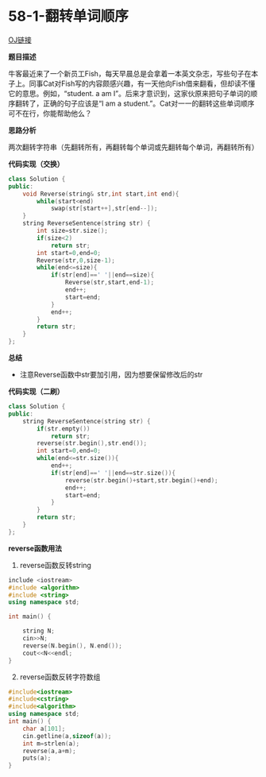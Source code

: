# 58-1-翻转单词顺序

[OJ链接](https://www.nowcoder.com/practice/3194a4f4cf814f63919d0790578d51f3?tpId=13&tqId=11197&tPage=3&rp=1&ru=%2Fta%2Fcoding-interviews&qru=%2Fta%2Fcoding-interviews%2Fquestion-ranking)

**题目描述**

牛客最近来了一个新员工Fish，每天早晨总是会拿着一本英文杂志，写些句子在本子上。同事Cat对Fish写的内容颇感兴趣，有一天他向Fish借来翻看，但却读不懂它的意思。例如，“student. a am I”。后来才意识到，这家伙原来把句子单词的顺序翻转了，正确的句子应该是“I am a student.”。Cat对一一的翻转这些单词顺序可不在行，你能帮助他么？

**思路分析**

两次翻转字符串（先翻转所有，再翻转每个单词或先翻转每个单词，再翻转所有）

**代码实现（交换）**

```c++
class Solution {
public:
    void Reverse(string& str,int start,int end){
        while(start<end)
            swap(str[start++],str[end--]);
    }
    string ReverseSentence(string str) {
        int size=str.size();
        if(size<2)
            return str;
        int start=0,end=0;
        Reverse(str,0,size-1);
        while(end<=size){
            if(str[end]==' '||end==size){
                Reverse(str,start,end-1);
                end++;
                start=end;
            }
            end++;
        }
        return str;
    }
};
```

**总结**

* 注意Reverse函数中str要加引用，因为想要保留修改后的str

**代码实现（二刷）**

```c++
class Solution {
public:
    string ReverseSentence(string str) {
        if(str.empty())
            return str;
        reverse(str.begin(),str.end());
        int start=0,end=0;
        while(end<=str.size()){
            end++;
            if(str[end]==' '||end==str.size()){
                reverse(str.begin()+start,str.begin()+end);
                end++;
                start=end;
            }
        }
        return str;
    }
};
```

**reverse函数用法**

1. reverse函数反转string

```c++
include <iostream>
#include <algorithm>
#include <string>
using namespace std;

int main() {

	string N;
	cin>>N;
	reverse(N.begin(), N.end());
	cout<<N<<endl;
}
```

2. reverse函数反转字符数组

```c++
#include<iostream>
#include<cstring>
#include<algorithm>
using namespace std;
int main() {
	char a[101];
	cin.getline(a,sizeof(a));
	int m=strlen(a);
	reverse(a,a+m);
	puts(a);
}
```





